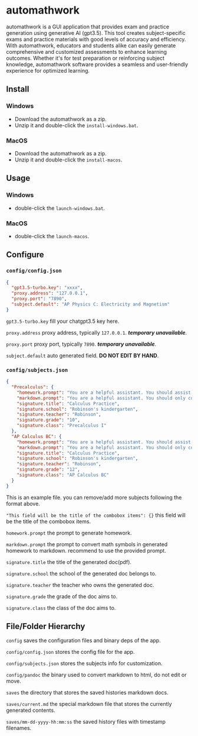 # automathwork

automathwork is a GUI application that provides exam and practice generation using generative AI (gpt3.5). This tool
creates subject-specific exams and practice materials with good levels of accuracy and efficiency. With automathwork,
educators and students alike can easily generate comprehensive and customized assessments to enhance learning outcomes.
Whether it's for test preparation or reinforcing subject knowledge, automathwork software provides a seamless and
user-friendly experience for optimized learning.

## Install

### Windows
- Download the automathwork as a zip.
- Unzip it and double-click the `install-windows.bat`.

### MacOS
- Download the automathwork as a zip.
- Unzip it and double-click the `install-macos`.


## Usage

### Windows
- double-click the `launch-windows.bat`.

### MacOS
- double-click the `launch-macos`.

## Configure

### `config/config.json`
```json
{
  "gpt3.5-turbo.key": "xxxx",
  "proxy.address": "127.0.0.1",
  "proxy.port": "7890",
  "subject.default": "AP Physics C: Electricity and Magnetism"
}
```
`gpt3.5-turbo.key` fill your chatgpt3.5 key here.

`proxy.address` proxy address, typically `127.0.0.1`. **_temporary unavailable_**.

`proxy.port` proxy port, typically `7890`. **_temporary unavailable_**.

`subject.default` auto generated field. **DO NOT EDIT BY HAND**.

### `config/subjects.json`
```json
{
  "Precalculus": {
    "homework.prompt": "You are a helpful assistant. You should assist me to design the Precalculus homework. Your answer will be directly used so don't give me any other sentences. You should follow the following format: Question is one line. Question should start with number following by a dot.",
    "markdown.prompt": "You are a helpful assistant. You should only convert the plain texts I give you which might contain math symbols to markdown format. All expressions are braced with two paired $. DO NOT EVER try to parse the contents! Every word I give you is the content. Do not answer the question in the contents I give you.",
    "signature.title": "Calculus Practice",
    "signature.school": "Robinson's kindergarten",
    "signature.teacher": "Robinson",
    "signature.grade": "10",
    "signature.class": "Precalculus I"
  },
  "AP Calculus BC": {
    "homework.prompt": "You are a helpful assistant. You should assist me to design the Advanced Placement Calculus BC practices. Your answer will be directly used so don't give me any other sentences. You should follow the following format: Question is one line. Question should start with number following by a dot.",
    "markdown.prompt": "You are a helpful assistant. You should only convert the plain texts I give you which might contain math symbols to markdown format. All expressions are braced with two paired $. DO NOT EVER try to parse the contents! Every word I give you is the content. Do not answer the question in the contents I give you.",
    "signature.title": "Calculus Practice",
    "signature.school": "Robinson's kindergarten",
    "signature.teacher": "Robinson",
    "signature.grade": "12",
    "signature.class": "AP Calculus BC"
  }
}
```
This is an example file. you can remove/add more subjects following the format above.

`"This field will be the title of the combobox items": {}` this field will be the title of the combobox items.

`homework.prompt` the prompt to generate homework.

`markdown.prompt` the prompt to convert math symbols in generated homework to markdown. recommend to use the provided prompt.

`signature.title` the title of the generated doc(pdf).

`signature.school` the school of the generated doc belongs to.

`signature.teacher` the teacher who owns the generated doc.

`signature.grade` the grade of the doc aims to.

`signature.class` the class of the doc aims to.

## File/Folder Hierarchy

`config` saves the configuration files and binary deps of the app.

`config/config.json` stores the config file for the app.

`config/subjects.json` stores the subjects info for customization.

`config/pandoc` the binary used to convert markdown to html, do not edit or move.

`saves` the directory that stores the saved histories markdown docs.

`saves/current.md` the special markdown file that stores the currently generated contents.

`saves/mm-dd-yyyy-hh:mm:ss` the saved history files with timestamp filenames.
